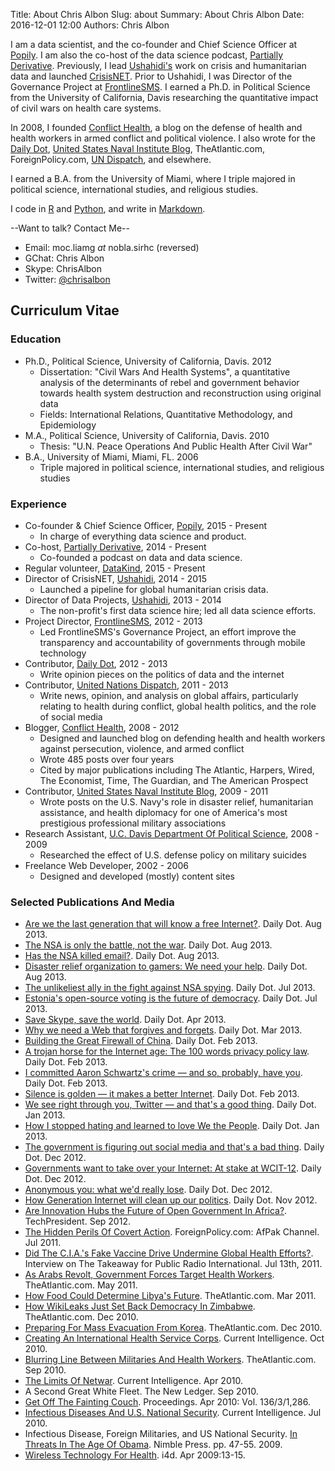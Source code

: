 Title: About Chris Albon
Slug: about
Summary: About Chris Albon
Date: 2016-12-01 12:00
Authors: Chris Albon

I am a data scientist, and the co-founder and Chief Science Officer at [Popily](http://www.popily.com). I am also the co-host of the data science podcast, [Partially Derivative](http://www.partiallyderivative.com). Previously, I lead [Ushahidi's](http://www.ushahidi.com) work on crisis and humanitarian data and launched [CrisisNET](http://crisis.net). Prior to Ushahidi, I was Director of the Governance Project at [FrontlineSMS](http://www.frontlinesms.com). I earned a Ph.D. in Political Science from the University of California, Davis researching the quantitative impact of civil wars on health care systems.

In 2008, I founded [Conflict Health](http://www.chrisalbon.com/conflict-health/), a blog on the defense of health and health workers in armed conflict and political violence. I also wrote for the [Daily Dot](http://dailydot.com), [United States Naval Institute Blog](http://blog.usni.org), TheAtlantic.com, ForeignPolicy.com, [UN Dispatch](http://undispatch.com), and elsewhere.

I earned a B.A. from the University of Miami, where I triple majored in political science, international studies, and religious studies.

I code in [R](http://r-project.org) and [Python](http://www.python.org/), and write in [Markdown](http://daringfireball.net/projects/markdown/).

--Want to talk? Contact Me--

-   Email: moc.liamg _at_ nobla.sirhc (reversed)
-   GChat: Chris Albon
-   Skype: ChrisAlbon
-   Twitter: [@chrisalbon](https://twitter.com/chrisalbon)

## Curriculum Vitae

### Education

-   Ph.D., Political Science, University of California, Davis. 2012
    -   Dissertation: "Civil Wars And Health Systems", a quantitative analysis of the determinants of rebel and government behavior towards health system destruction and reconstruction using original data
    -   Fields: International Relations, Quantitative Methodology, and Epidemiology
-   M.A., Political Science, University of California, Davis. 2010
    -   Thesis: "U.N. Peace Operations And Public Health After Civil War"
-   B.A., University of Miami, Miami, FL. 2006
    -   Triple majored in political science, international studies, and religious studies

### Experience

-   Co-founder & Chief Science Officer, [Popily](http://www.popily.com), 2015 - Present
    -   In charge of everything data science and product.
-   Co-host, [Partially Derivative](http://www.partiallyderivative.com), 2014 - Present
    -   Co-founded a podcast on data and data science.
-   Regular volunteer, [DataKind](http://www.datakind.org/), 2015 - Present
-   Director of CrisisNET, [Ushahidi](http://www.ushahidi.com), 2014 - 2015
    -   Launched a pipeline for global humanitarian crisis data.
-   Director of Data Projects, [Ushahidi](http://www.ushahidi.com), 2013 - 2014
    -   The non-profit's first data science hire; led all data science efforts.
-   Project Director, [FrontlineSMS](http://www.frontlinesms.com), 2012 - 2013
    -   Led FrontlineSMS's Governance Project, an effort improve the transparency and accountability of governments through mobile technology
-   Contributor, [Daily Dot](http://dailydot.com), 2012 - 2013
    -   Write opinion pieces on the politics of data and the internet
-   Contributor, [United Nations Dispatch](http://undispatch.com), 2011 - 2013
    -   Write news, opinion, and analysis on global affairs, particularly relating to health during conflict, global health politics, and the role of social media
-   Blogger, [Conflict Health](https://github.com/chrisalbon/conflict_health), 2008 - 2012
    -   Designed and launched blog on defending health and health workers against persecution, violence, and armed conflict
    -   Wrote 485 posts over four years
    -   Cited by major publications including The Atlantic, Harpers, Wired, The Economist, Time, The Guardian, and The American Prospect
-   Contributor, [United States Naval Institute Blog](blog.usni.org), 2009 - 2011
    -   Wrote posts on the U.S. Navy's role in disaster relief, humanitarian assistance, and health diplomacy for one of America's most prestigious professional military associations
-   Research Assistant, [U.C. Davis Department Of Political Science](http://ps.ucdavis.edu), 2008 - 2009
    -   Researched the effect of U.S. defense policy on military suicides
-   Freelance Web Developer, 2002 - 2006
    -   Designed and developed (mostly) content sites

### Selected Publications And Media

-   [Are we the last generation that will know a free Internet?](http://www.dailydot.com/opinion/albon-last-generation-free-internet/). Daily Dot. Aug 2013.
-   [The NSA is only the battle, not the war](http://www.dailydot.com/opinion/albon-nsa-battle-not-war/). Daily Dot. Aug 2013.
-   [Has the NSA killed email?](http://www.dailydot.com/opinion/albon-has-nsa-killed-email/). Daily Dot. Aug 2013.
-   [Disaster relief organization to gamers: We need your help](http://www.dailydot.com/opinion/albon-disaster-relief-to-gamers-need-help-Internet-Response-League/). Daily Dot. Aug 2013.
-   [The unlikeliest ally in the fight against NSA spying](http://www.dailydot.com/opinion/albon-unlikely-ally-fight-NSA-spying-microsoft/). Daily Dot. Jul 2013.
-   [Estonia's open-source voting is the future of democracy](http://www.dailydot.com/opinion/albon-estonia-open-source-voting-democracy/). Daily Dot. Jul 2013.
-   [Save Skype, save the world](http://www.dailydot.com/opinion/albon-save-skype-save-the-world/). Daily Dot. Apr 2013.
-   [Why we need a Web that forgives and forgets](http://www.dailydot.com/opinion/albon-web-that-forgives-and-forgets/). Daily Dot. Mar 2013.
-   [Building the Great Firewall of China](http://www.dailydot.com/opinion/albon-building-great-firewall-china/). Daily Dot. Feb 2013.
-   [A trojan horse for the Internet age: The 100 words privacy policy law](http://www.dailydot.com/opinion/albon-trojan-horse-100-word-privacy-law/). Daily Dot. Feb 2013.
-   [I committed Aaron Schwartz's crime — and so, probably, have you](http://www.dailydot.com/opinion/albon-I-committed-aaron-swartz-crime/). Daily Dot. Feb 2013.
-   [Silence is golden — it makes a better Internet](http://www.dailydot.com/opinion/albon-silence-is-golden-better-internet/). Daily Dot. Feb 2013.
-   [We see right through you, Twitter — and that's a good thing](http://www.dailydot.com/opinion/albon-we-see-right-through-you-twitter-good-thing/). Daily Dot. Jan 2013.
-   [How I stopped hating and learned to love We the People](http://www.dailydot.com/opinion/albon-how-i-stopped-hating-love-we-the-people/). Daily Dot. Jan 2013.
-   [The government is figuring out social media and that's a bad thing](http://www.dailydot.com/opinion/albon-government-figuring-out-social-media-bad/). Daily Dot. Dec 2012.
-   [Governments want to take over your Internet: At stake at WCIT-12](http://www.dailydot.com/opinion/albon-governments-want-to-take-your-Internet/). Daily Dot. Dec 2012.
-   [Anonymous you: what we'd really lose](http://www.dailydot.com/opinion/albon-for-anonymity/). Daily Dot. Dec 2012.
-   [How Generation Internet will clean up our politics](http://www.dailydot.com/opinion/generation-internet-cleaning-up-politics/). Daily Dot. Nov 2012.
-   [Are Innovation Hubs the Future of Open Government In Africa?](http://techpresident.com/news/22871/are-innovation-hubs-future-open-government-africa). TechPresident. Sep 2012.
-   [The Hidden Perils Of Covert Action](http://afpak.foreignpolicy.com/posts/2011/07/13/the_hidden_perils_of_covert_action). ForeignPolicy.com: AfPak Channel. Jul 2011.
-   [Did The C.I.A.'s Fake Vaccine Drive Undermine Global Health Efforts?](http://www.thetakeaway.org/2011/jul/13/did-cias-fake-vaccine-drive-undermine-global-health-efforts/). Interview on The Takeaway for Public Radio International. Jul 13th, 2011.
-   [As Arabs Revolt, Government Forces Target Health Workers](http://www.theatlantic.com/international/archive/2011/05/as-arabs-revolt-government-forces-target-health-workers/238782/). TheAtlantic.com. May 2011.
-   [How Food Could Determine Libya's Future](http://www.theatlantic.com/international/archive/2011/03/how-food-could-determine-libyas-future/72097/). TheAtlantic.com. Mar 2011.
-   [How WikiLeaks Just Set Back Democracy In Zimbabwe](http://www.theatlantic.com/international/archive/10/12/how-wikileaks-just-set-back-democracy-in-zimbabwe/68598/). TheAtlantic.com. Dec 2010.
-   [Preparing For Mass Evacuation From Korea](http://www.theatlantic.com/international/archive/10/12/preparing-for-mass-evacuation-from-korea/68276/). TheAtlantic.com. Dec 2010.
-   [Creating An International Health Service Corps](http://www.currentintelligence.net/features/2010/10/18/creating-an-international-health-service-corps.html). Current Intelligence. Oct 2010.
-   [Blurring Line Between Militaries And Health Workers](http://www.theatlantic.com/international/archive/10/09/the-blurring-line-between-militaries-and-health-workers/62961/). TheAtlantic.com. Sep 2010.
-   [The Limits Of Netwar](http://www.currentintelligence.net/agenda/2010/4/16/the-limits-of-netwar.html). Current Intelligence. Apr 2010.
-   A Second Great White Fleet. The New Ledger. Sep 2010.
-   [Get Off The Fainting Couch](http://www.usni.org/magazines/proceedings/story.asp?STORY_ID=2313). Proceedings. Apr 2010: Vol. 136/3/1,286.
-   [Infectious Diseases And U.S. National Security](http://www.currentintelligence.net/features/2010/7/28/infectious-diseases-and-us-national-security.html). Current Intelligence. Jul 2010.
-   Infectious Disease, Foreign Militaries, and US National Security. [In Threats In The Age Of Obama](http://www.amazon.com/Threats-Age-Obama-Michael-Tanji/dp/1934840807). Nimble Press. pp. 47-55\. 2009.
-   [Wireless Technology For Health](http://www.i4donline.net/articles/current-article.asp?articleid=631&typ=Features). i4d. Apr 2009:13-15.
